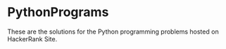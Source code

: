 # PythonPrograms
These are the solutions for the Python programming problems  hosted on HackerRank Site.
